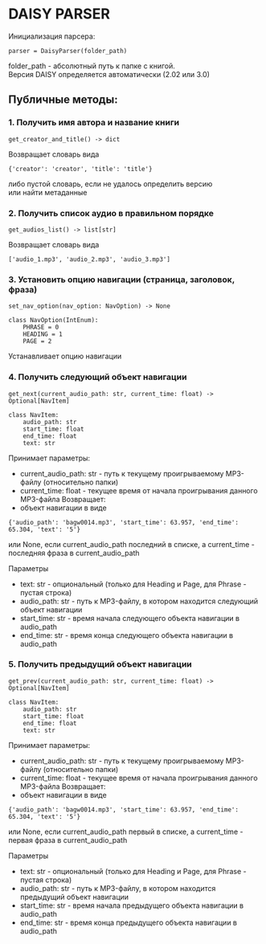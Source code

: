# DAISY PARSER

Инициализация парсера:  
```
parser = DaisyParser(folder_path)
```
folder_path - абсолютный путь к папке с книгой.  
Версия DAISY определяется автоматически (2.02 или 3.0)

## Публичные методы:  

### 1. Получить имя автора и название книги
```
get_creator_and_title() -> dict
```
Возвращает словарь вида
```
{'creator': 'creator', 'title': 'title'}
```
либо пустой словарь, если не удалось определить версию  
или найти метаданные
### 2. Получить список аудио в правильном порядке
```
get_audios_list() -> list[str]
```
Возвращает словарь вида
```
['audio_1.mp3', 'audio_2.mp3', 'audio_3.mp3']
```
### 3. Установить опцию навигации (страница, заголовок, фраза)  
```
set_nav_option(nav_option: NavOption) -> None
```
```
class NavOption(IntEnum):
    PHRASE = 0
    HEADING = 1
    PAGE = 2
```
Устанавливает опцию навигации
### 4. Получить следующий объект навигации
```
get_next(current_audio_path: str, current_time: float) -> Optional[NavItem]
```
```
class NavItem:
    audio_path: str
    start_time: float
    end_time: float
    text: str
```
Принимает параметры:
- current_audio_path: str - путь к текущему проигрываемому MP3-файлу (относительно папки)
- current_time: float - текущее время от начала проигрывания данного MP3-файла
Возвращает:
- объект навигации в виде
```
{'audio_path': 'bagw0014.mp3', 'start_time': 63.957, 'end_time': 65.304, 'text': '5'}
```
или None, если current_audio_path последний в списке, а current_time - последняя фраза в current_audio_path  

Параметры
- text: str - опциональный (только для Heading и Page, для Phrase - пустая строка)
- audio_path: str - путь к MP3-файлу, в котором находится следующий объект навигации
- start_time: str - время начала следующего объекта навигации в audio_path
- end_time: str - время конца следующего объекта навигации в audio_path
### 5. Получить предыдущий объект навигации
```
get_prev(current_audio_path: str, current_time: float) -> Optional[NavItem]
```
```
class NavItem:
    audio_path: str
    start_time: float
    end_time: float
    text: str
```
Принимает параметры:
- current_audio_path: str - путь к текущему проигрываемому MP3-файлу (относительно папки)
- current_time: float - текущее время от начала проигрывания данного MP3-файла
Возвращает:
- объект навигации в виде
```
{'audio_path': 'bagw0014.mp3', 'start_time': 63.957, 'end_time': 65.304, 'text': '5'}
```
или None, если current_audio_path первый в списке, а current_time - первая фраза в current_audio_path

Параметры
- text: str - опциональный (только для Heading и Page, для Phrase - пустая строка)
- audio_path: str - путь к MP3-файлу, в котором находится предыдущий объект навигации
- start_time: str - время начала предыдущего объекта навигации в audio_path
- end_time: str - время конца предыдущего объекта навигации в audio_path
